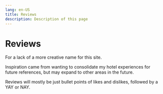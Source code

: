 ```yaml
---
lang: en-US
title: Reviews
description: Description of this page
---
```


# Reviews

For a lack of a more creative name for this site.

Inspiration came from wanting to consolidate my hotel experiences for future references, but may expand to other areas in the future.

Reviews will mostly be just bullet points of likes and dislikes, followed by a YAY or NAY.